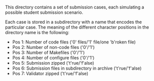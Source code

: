 This directory contains a set of submission cases,
each simulating a possible student submission scenario. 

Each case is stored in a subdirectory with a name
that encodes the particular case. The meaning of the 
different character positions in the directory name
is the following:

- Pos 1: Number of code files ('0' files/'1' file/one 'b'roken file)
- Pos 2: Number of non-code files ('0'/'1')
- Pos 3: Number of Makefiles ('0'/'1')
- Pos 4: Number of configure files ('0'/'1')
- Pos 5: Submission zipped ('t'rue/'f'alse)
- Pos 6: Submission files in subdirectory in archive ('t'rue/'f'alse)
- Pos 7: Validator zipped ('t'rue/'f'alse)